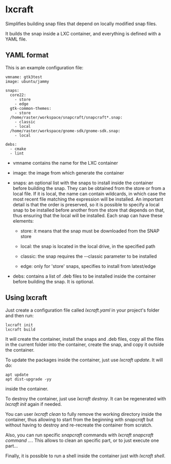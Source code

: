 # lxcraft

Simplifies building snap files that depend on locally modified snap files.

It builds the snap inside a LXC container, and everything is defined with
a YAML file.

## YAML format

This is an example configuration file:

    vmname: gtk3test
    image: ubuntu/jammy

    snaps:
      core22:
        - store
        - edge
      gtk-common-themes:
        - store
      /home/raster/workspace/snapcraft/snapcraft*.snap:
        - classic
        - local
      /home/raster/workspace/gnome-sdk/gnome-sdk.snap:
        - local

    debs:
      - cmake
      - lint

* vmname contains the name for the LXC container

* image: the image from which generate the container

* snaps: an optional list with the snaps to install inside the
container before building the snap. They can be obtained from the
store or from a local file. If it is local, the name can contain
wildcards, in which case the most recent file matching the expression
will be installed. An important detail is that the order is preserved,
so it is possible to specify a local snap to be installed before
another from the store that depends on that, thus ensuring that
the local will be installed. Each snap can have these elements:

  * store: it means that the snap must be downloaded from the SNAP store

  * local: the snap is located in the local drive, in the specified path

  * classic: the snap requires the --classic parameter to be installed

  * edge: only for 'store' snaps, specifies to install from latest/edge

* debs: contains a list of .deb files to be installed inside the
container before building the snap. It is optional.

## Using lxcraft

Just create a configuration file called *lxcraft.yaml* in your project's
folder and then run:

    lxcraft init
    lxcraft build

It will create the container, install the snaps and .deb files, copy
all the files in the current folder into the container, create the
snap, and copy it outside the container.

To update the packages inside the container, just use *lxcraft update*.
It will do:

    apt update
    apt dist-upgrade -yy

inside the container.

To destroy the container, just use *lxcraft destroy*. It can be
regenerated with *lxcraft init* again if needed.

You can user *lxcraft clean* to fully remove the working directory
inside the container, thus allowing to start from the beginning
with *snapcraft* but without having to destroy and re-recreate the
container from scratch.

Also, you can run specific *snapcraft* commands with
*lxcraft snapcraft command ...*. This allows to clean an specific
part, or to just execute one part...

Finally, it is possible to run a shell inside the container just
with *lxcraft shell*.
